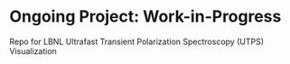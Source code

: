 # Ongoing Project: Work-in-Progress
Repo for LBNL Ultrafast Transient Polarization Spectroscopy (UTPS) Visualization
